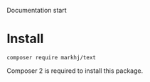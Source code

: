 Documentation start

# Install
```
composer require markhj/text
```

Composer 2 is required to install this package.